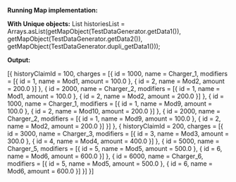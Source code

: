 **Running Map implementation:**

**With Unique objects:**
List historiesList = Arrays.asList(getMapObject(TestDataGenerator.getData1()), getMapObject(TestDataGenerator.getData2()), getMapObject(TestDataGenerator.dupli_getData1()));

**Output:**

[{
historyClaimId = 100,
charges = [{
id = 1000,
name = Charger_1,
modifiers = [{
id = 1,
name = Mod1,
amount = 100.0
}, {
id = 2,
name = Mod2,
amount = 200.0
}]
}, {
id = 2000,
name = Charger_2,
modifiers = [{
id = 1,
name = Mod1,
amount = 100.0
}, {
id = 2,
name = Mod2,
amount = 200.0
}]
}, {
id = 1000,
name = Charger_1,
modifiers = [{
id = 1,
name = Mod9,
amount = 100.0
}, {
id = 2,
name = Mod10,
amount = 200.0
}]
}, {
id = 2000,
name = Charger_2,
modifiers = [{
id = 1,
name = Mod9,
amount = 100.0
}, {
id = 2,
name = Mod2,
amount = 200.0
}]
}]
}, {
historyClaimId = 200,
charges = [{
id = 3000,
name = Charger_3,
modifiers = [{
id = 3,
name = Mod3,
amount = 300.0
}, {
id = 4,
name = Mod4,
amount = 400.0
}]
}, {
id = 5000,
name = Charger_5,
modifiers = [{
id = 5,
name = Mod5,
amount = 500.0
}, {
id = 6,
name = Mod6,
amount = 600.0
}]
}, {
id = 6000,
name = Charger_6,
modifiers = [{
id = 5,
name = Mod5,
amount = 500.0
}, {
id = 6,
name = Mod6,
amount = 600.0
}]
}]
}]


